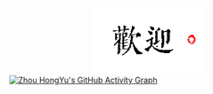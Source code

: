**<div align=center>![](https://github.com/zhouhongyucs/zhouhongyucs/blob/main/Pic/welcome.png)</div>**
[![Zhou HongYu's GitHub Activity Graph](https://github-readme-activity-graph.cyclic.app/graph?username=zhouhongyucs&theme=github-light)](https://github.com/ashutosh00710/github-readme-activity-graph)
